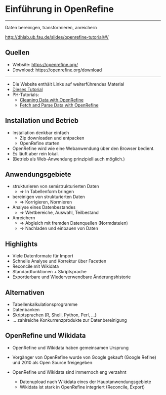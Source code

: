 <!-- .element class="aligned-center title-page" -->

# Einführung in OpenRefine

---

Daten bereinigen, transformieren, anreichern

http://dhlab.ub.fau.de/slides/openrefine-tutorial/#/


## Quellen

- Website: https://openrefine.org/
- Download: https://openrefine.org/download

---

- Die Website enthält Links auf weiterführendes Material
- [Dieses Tutorial](https://github.com/dhlab-ub-fau-de/openrefine-tutorial)
- PH-Tutorials:
  - [Cleaning Data with OpenRefine](https://programminghistorian.org/en/lessons/cleaning-data-with-openrefine)
  - [Fetch and Parse Data with OpenRefine](https://programminghistorian.org/en/lessons/fetch-and-parse-data-with-openrefine)


## Installation und Betrieb

- Installation denkbar einfach
  - Zip downloaden und entpacken
  - OpenRefine starten
- OpenRefine wird wie eine Webanwendung über den Browser bedient.
- Es läuft aber rein lokal.
- (Betrieb als Web-Anwendung prinzipiell auch möglich.)


## Anwendungsgebiete

- strukturieren von semistrukturierten Daten
  - => In Tabellenform bringen
- bereinigen von strukturierten Daten
  - => Korrigieren, Normieren 
- Analyse eines Datenbestandes
  - => Wertbereiche, Auswahl, Teilbestand
- Anreichern
  - => Abgleich mit fremden Datenquellen (Normdateien)
  - => Nachladen und einbauen von Daten


## Highlights

- Viele Datenformate für Import
- Schnelle Analyse und Korrektur über Facetten
- Reconcile mit Wikidata
- Standardfunktionen + Skriptsprache
- Exportierbare und Wiederverwendbare Änderungshistorie


## Alternativen

- Tabellenkalkulationsprogramme
- Datenbanken
- Skriptsprachen (R, Shell, Python, Perl, ...)
- ... zahlreiche Konkurrenzprodukte zur Datenbereinigung


## OpenRefine und Wikidata 

- OpenRefine und Wikidata haben gemeinsamen Ursprung
- Vorgänger von OpenRefine wurde von Google gekauft (Google Refine)
  und 2010 als Open Source freigegeben

- OpenRefine und Wikidata sind immernoch eng verzahnt 
  - Datenupload nach Wikidata eines der Hauptanwendungsgebiete
  - Wikidata ist stark in OpenRefine integriert (Reconcile, Export)

